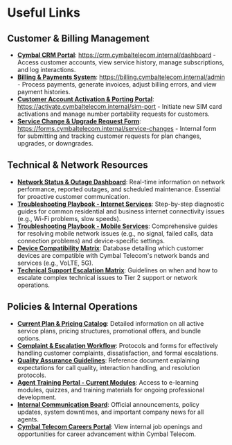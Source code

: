 # Useful Links

## Customer & Billing Management

*   **[Cymbal CRM Portal](`https://crm.cymbaltelecom.internal/dashboard`)**: https://crm.cymbaltelecom.internal/dashboard - Access customer accounts, view service history, manage subscriptions, and log interactions.
*   **[Billing & Payments System](`https://billing.cymbaltelecom.internal/admin`)**: https://billing.cymbaltelecom.internal/admin - Process payments, generate invoices, adjust billing errors, and view payment histories.
*   **[Customer Account Activation & Porting Portal](`https://activate.cymbaltelecom.internal/sim-port`)**: https://activate.cymbaltelecom.internal/sim-port - Initiate new SIM card activations and manage number portability requests for customers.
*   **[Service Change & Upgrade Request Form](`https://forms.cymbaltelecom.internal/service-changes`)**: https://forms.cymbaltelecom.internal/service-changes - Internal form for submitting and tracking customer requests for plan changes, upgrades, or downgrades.

## Technical & Network Resources

*   **[Network Status & Outage Dashboard](`https://status.cymbaltelecom.internal/network`)**: Real-time information on network performance, reported outages, and scheduled maintenance. Essential for proactive customer communication.
*   **[Troubleshooting Playbook - Internet Services](`https://kb.cymbaltelecom.internal/playbooks/internet-troubleshooting`)**: Step-by-step diagnostic guides for common residential and business internet connectivity issues (e.g., Wi-Fi problems, slow speeds).
*   **[Troubleshooting Playbook - Mobile Services](`https://kb.cymbaltelecom.internal/playbooks/mobile-troubleshooting`)**: Comprehensive guides for resolving mobile network issues (e.g., no signal, failed calls, data connection problems) and device-specific settings.
*   **[Device Compatibility Matrix](`https://devices.cymbaltelecom.internal/compatibility`)**: Database detailing which customer devices are compatible with Cymbal Telecom's network bands and services (e.g., VoLTE, 5G).
*   **[Technical Support Escalation Matrix](`https://kb.cymbaltelecom.internal/escalation-guide/technical`)**: Guidelines on when and how to escalate complex technical issues to Tier 2 support or network operations.

## Policies & Internal Operations

*   **[Current Plan & Pricing Catalog](`https://plans.cymbaltelecom.internal/current-rates`)**: Detailed information on all active service plans, pricing structures, promotional offers, and bundle options.
*   **[Complaint & Escalation Workflow](`https://kb.cymbaltelecom.internal/workflow/complaints`)**: Protocols and forms for effectively handling customer complaints, dissatisfaction, and formal escalations.
*   **[Quality Assurance Guidelines](`https://training.cymbaltelecom.internal/qa-guidelines`)**: Reference document explaining expectations for call quality, interaction handling, and resolution protocols.
*   **[Agent Training Portal - Current Modules](`https://training.cymbaltelecom.internal/modules`)**: Access to e-learning modules, quizzes, and training materials for ongoing professional development.
*   **[Internal Communication Board](`https://intranet.cymbaltelecom.internal/announcements`)**: Official announcements, policy updates, system downtimes, and important company news for all agents.
*   **[Cymbal Telecom Careers Portal](`https://careers.cymbaltelecom.internal/internal-openings`)**: View internal job openings and opportunities for career advancement within Cymbal Telecom.

